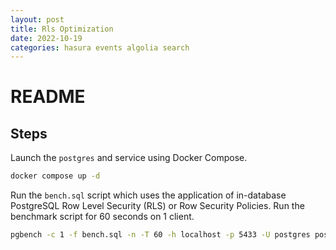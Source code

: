 ```yaml
---
layout: post
title: Rls Optimization
date: 2022-10-19
categories: hasura events algolia search
---
```

# README #

## Steps ##

Launch the `postgres` and service using Docker Compose.

```bash
docker compose up -d
```

Run the `bench.sql` script which uses the application of in-database
PostgreSQL Row Level Security (RLS) or Row Security Policies.  Run the
benchmark script for 60 seconds on 1 client.

```bash
pgbench -c 1 -f bench.sql -n -T 60 -h localhost -p 5433 -U postgres postgres
```
